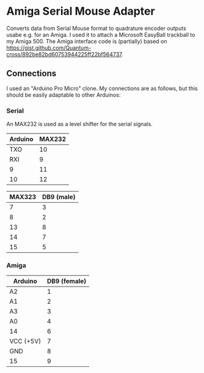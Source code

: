# Amiga Serial Mouse Adapter

Converts data from Serial Mouse format to quadrature encoder outputs usabe e.g. for an Amiga.
I used it to attach a Microsoft EasyBall trackball to my Amiga 500.
The Amiga interface code is (partially) based on https://gist.github.com/Quantum-cross/892be82bd60753944225ff22bf564737.

## Connections

I used an "Arduino Pro Micro" clone. My connections are as follows, but this should be easily adaptable to other Arduinos:

### Serial

An MAX232 is used as a level shifter for the serial signals.

| Arduino | MAX232 |
| ------- | ------ |
| TXO     | 10     |
| RXI     | 9      |
| 9       | 11     |
| 10      | 12     |

| MAX323 | DB9 (male) |
| ------ | ---------- |
| 7      | 3          |
| 8      | 2          |
| 13     | 8          |
| 14     | 7          |
| 15     | 5          |

### Amiga

| Arduino   | DB9 (female) |
| --------- | ------------ |
| A2        | 1            |
| A1        | 2            |
| A3        | 3            |
| A0        | 4            |
| 14        | 6            |
| VCC (+5V) | 7            |
| GND       | 8            |
| 15        | 9            |
